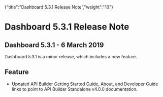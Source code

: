{"title":"Dashboard 5.3.1 Release Note","weight":"10"} 

# Dashboard 5.3.1 Release Note

## Dashboard 5.3.1 - 6 March 2019

Dashboard 5.3.1 is a minor release, which includes a new feature.

## Feature

*   Updated API Builder Getting Started Guide, About, and Developer Guide links to point to API Builder Standalone v4.0.0 documentation.